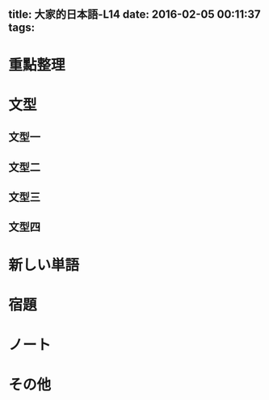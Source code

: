 title: 大家的日本語-L14
date: 2016-02-05 00:11:37
tags:
---
# 重點整理

<!-- more -->

# 文型

## 文型一

## 文型二

## 文型三

## 文型四

# 新しい単語

# 宿題

# ノート

# その他
